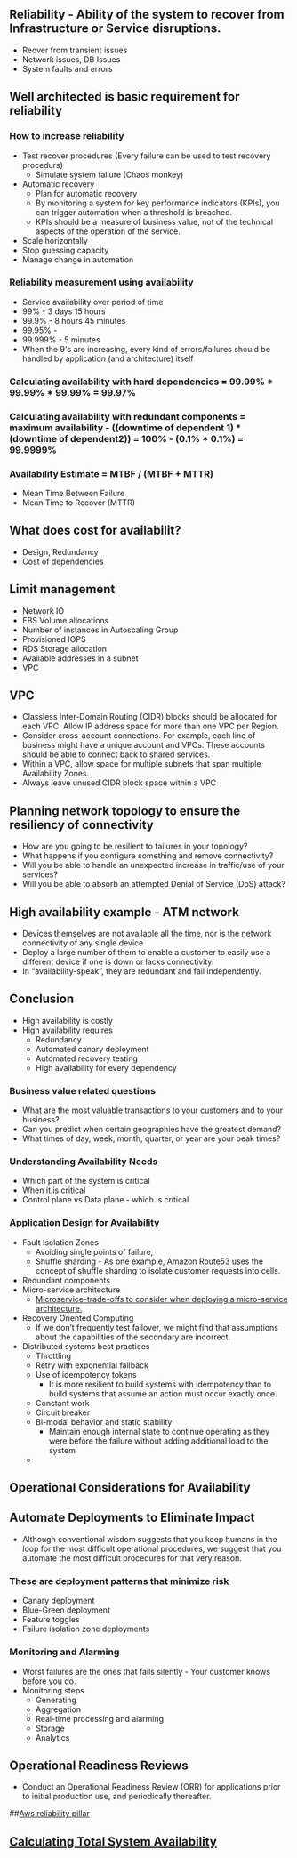 ## Reliability - Ability of the system to recover from Infrastructure or Service disruptions.
  * Reover from transient issues
  * Network issues, DB Issues
  * System faults and errors

## Well architected is basic requirement for reliability

### How to increase reliability
* Test recover procedures (Every failure can be used to test recovery procedurs)
  * Simulate system failure (Chaos monkey)
* Automatic recovery  
  * Plan for automatic recovery
  * By monitoring a system for key performance indicators (KPIs), you can trigger automation when a threshold is breached.
  * KPIs should be a measure of business value, not of the technical aspects of the operation of the service.  
* Scale horizontally
* Stop guessing capacity
* Manage change in automation


### Reliability measurement using availability
* Service availability over period of time
* 99% - 3 days 15 hours
* 99.9% - 8 hours 45 minutes
* 99.95% - 
* 99.999% - 5 minutes
* When the 9's are increasing, every kind of errors/failures should be handled by application (and architecture) itself


### Calculating availability with hard dependencies = 99.99% * 99.99% * 99.99% = 99.97%
### Calculating availability with redundant components = maximum availability - ((downtime of dependent 1) * (downtime of dependent2)) = 100% - (0.1% * 0.1%) = 99.9999%
### Availability Estimate = MTBF / (MTBF + MTTR)
  * Mean Time Between Failure 
  * Mean Time to Recover (MTTR)
## What does cost for availabilit?
  * Design, Redundancy
  * Cost of dependencies
## Limit management
  * Network IO
  * EBS Volume allocations
  * Number of instances in Autoscaling Group
  * Provisioned IOPS
  * RDS Storage allocation
  * Available addresses in a subnet
  * VPC

## VPC

* Classless Inter-Domain Routing (CIDR) blocks should be allocated for each VPC. Allow IP address space for more than one VPC per Region.
* Consider cross-account connections. For example, each line of business might have a unique account and VPCs. These accounts should be able to connect back to shared services.
* Within a VPC, allow space for multiple subnets that span multiple Availability Zones.
* Always leave unused CIDR block space within a VPC

## Planning network topology to ensure the resiliency of connectivity

* How are you going to be resilient to failures in your topology?
* What happens if you configure something and remove connectivity?
* Will you be able to handle an unexpected increase in traffic/use of your services?
* Will you be able to absorb an attempted Denial of Service (DoS) attack?



## High availability example - ATM network
* Devices themselves are not available all the time, nor is the network connectivity of any single device
* Deploy a large number of them to enable a customer to easily use a different device if one is down or lacks connectivity.
* In “availability-speak”, they are redundant and fail independently.


## Conclusion

* High availability is costly
* High availability requires
  * Redundancy
  * Automated canary deployment
  * Automated recovery testing
  * High availability for every dependency

### Business value related questions

* What are the most valuable transactions to your customers and to your business?
* Can you predict when certain geographies have the greatest demand?
* What times of day, week, month, quarter, or year are your peak times?


### Understanding Availability Needs

* Which part of the system is critical
* When it is critical
* Control plane vs Data plane - which is critical


### Application Design for Availability  

* Fault Isolation Zones
  * Avoiding single points of failure,
  * Shuffle sharding - As one example, Amazon Route53 uses the concept of shuffle sharding to isolate customer requests into cells.
* Redundant components
* Micro-service architecture
  * [Microservice-trade-offs to consider when deploying a micro-service architecture.](https://martinfowler.com/articles/microservice-trade-offs.html])
* Recovery Oriented Computing
  * If we don’t frequently test failover, we might find that assumptions about the capabilities of the secondary are incorrect.
* Distributed systems best practices
  * Throttling
  * Retry with exponential fallback
  * Use of idempotency tokens
    * It is more resilient to build systems with idempotency than to build systems that assume an action must occur exactly once.
  * Constant work
  * Circuit breaker
  * Bi-modal behavior and static stability
    * Maintain enough internal state to continue operating as they were before the failure without adding additional load to the system
  * 

## Operational Considerations for Availability
## Automate Deployments to Eliminate Impact
  * Although conventional wisdom suggests that you keep humans in the loop for the most difficult operational procedures, we suggest that you automate the most difficult procedures for that very reason.
### These are deployment patterns that minimize risk
  * Canary deployment
  *  Blue-Green deployment
  * Feature toggles
  *  Failure isolation zone deployments


### Monitoring and Alarming

* Worst failures are the ones that fails silently - Your customer knows before you do.
* Monitoring steps
  * Generating
  * Aggregation
  * Real-time processing and alarming
  * Storage
  * Analytics

## Operational Readiness Reviews

* Conduct an Operational Readiness Review (ORR) for applications prior to initial production use, and periodically thereafter.


##[Aws reliability pillar](https://d1.awsstatic.com/whitepapers/architecture/AWS-Reliability-Pillar.pdf)
## [Calculating Total System Availability](https://www.delaat.net/rp/2013-2014/p17/report.pdf)